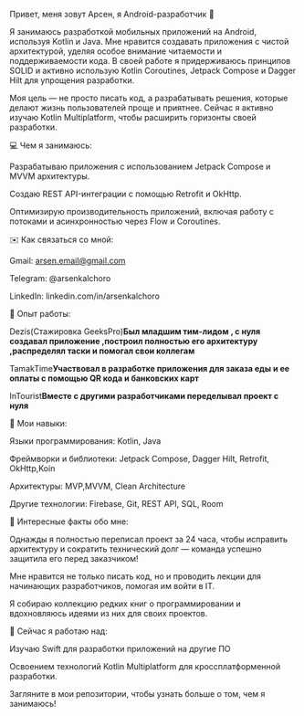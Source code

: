 Привет, меня зовут Арсен, я Android-разработчик 👋

Я занимаюсь разработкой мобильных приложений на Android, используя Kotlin и Java. Мне нравится создавать приложения с чистой архитектурой, уделяя особое внимание читаемости и поддерживаемости кода. В своей работе я придерживаюсь принципов SOLID и активно использую Kotlin Coroutines, Jetpack Compose и Dagger Hilt для упрощения разработки.

Моя цель — не просто писать код, а разрабатывать решения, которые делают жизнь пользователей проще и приятнее. Сейчас я активно изучаю Kotlin Multiplatform, чтобы расширить горизонты своей разработки.

💻 Чем я занимаюсь:

Разрабатываю приложения с использованием Jetpack Compose и MVVM архитектуры.

Создаю REST API-интеграции с помощью Retrofit и OkHttp.

Оптимизирую производительность приложений, включая работу с потоками и асинхронностью через Flow и Coroutines.

✉️ Как связаться со мной:

Gmail: arsen.email@gmail.com

Telegram: @arsenkalchoro

LinkedIn: linkedin.com/in/arsenkalchoro

💼 Опыт работы:

Dezis(Стажировка GeeksPro)**Был младшим тим-лидом , с нуля создавал приложение ,построил полностью его архитектуру  ,распределял таски и помогал свои коллегам**

TamakTime**Участвовал в разработке приложения для заказа еды и ее оплаты с помощью QR кода и банковских карт**

InTourist**Вместе с другими разработчиками переделывал проект с нуля** 

🔧 Мои навыки:

Языки программирования: Kotlin, Java

Фреймворки и библиотеки: Jetpack Compose, Dagger Hilt, Retrofit, OkHttp,Koin

Архитектуры: MVP,MVVM, Clean Architecture

Другие технологии: Firebase, Git, REST API, SQL, Room

🌟 Интересные факты обо мне:

Однажды я полностью переписал проект за 24 часа, чтобы исправить архитектуру и сократить технический долг — команда успешно защитила его перед заказчиком!

Мне нравится не только писать код, но и проводить лекции для начинающих разработчиков, помогая им войти в IT.

Я собираю коллекцию редких книг о программировании и вдохновляюсь идеями из них для своих проектов.

🔭 Сейчас я работаю над:

Изучаю Swift для разработки приложений на другие ПО

Освоением технологий Kotlin Multiplatform для кроссплатформенной разработки.

Загляните в мои репозитории, чтобы узнать больше о том, чем я занимаюсь!

